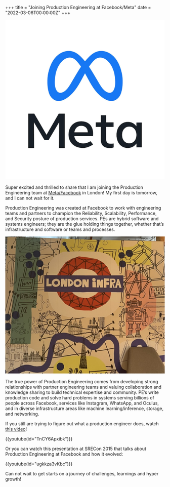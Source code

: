 +++
title = "Joining Production Engineering at Facebook/Meta"
date = "2022-03-06T00:00:00Z"
+++

![Meta](meta-logo.png)

Super excited and thrilled to share that I am joining the Production Engineering team at
[Meta/Facebook](https://facebook.com) in London!  My first day is tomorrow, and I can not wait for
it.

Production Engineering was created at Facebook to work with engineering teams and partners to
champion the Reliability, Scalability, Performance, and Security posture of production services. PEs
are hybrid software and systems engineers; they are the glue holding things together, whether that’s
infrastructure and software or teams and processes.

![FB London Infra logo on the wall](london-infra.png)

The true power of Production Engineering comes from developing strong relationships with partner
engineering teams and valuing collaboration and knowledge sharing to build technical expertise and
community. PE’s write production code and solve hard problems in systems serving billions of people
across Facebook, services like Instagram, WhatsApp, and Oculus, and in diverse infrastructure areas
like machine learning/inference, storage, and networking.

If you still are trying to figure out what a production engineer does, watch [this
video](https://www.youtube.com/watch?v=TnCY6Apxibk)!

{{youtube(id="TnCY6Apxibk")}}

Or you can watch this presentation at SRECon 2015 that talks about Production Engineering at
Facebook and how it evolved:

{{youtube(id="ugkkza3vKbc")}}

Can not wait to get starts on a journey of challenges, learnings and hyper growth!
